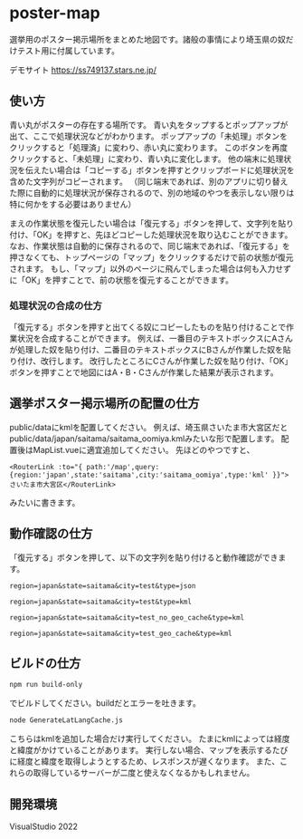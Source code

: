 # poster-map

選挙用のポスター掲示場所をまとめた地図です。諸般の事情により埼玉県の奴だけテスト用に付属しています。

デモサイト
https://ss749137.stars.ne.jp/

## 使い方

青い丸がポスターの存在する場所です。
青い丸をタップするとポップアップが出て、ここで処理状況などがわかります。
ポップアップの「未処理」ボタンをクリックすると「処理済」に変わり、赤い丸に変わります。
このボタンを再度クリックすると、「未処理」に変わり、青い丸に変化します。
他の端末に処理状況を伝えたい場合は「コピーする」ボタンを押すとクリップボードに処理状況を含めた文字列がコピーされます。
（同じ端末であれば、別のアプリに切り替えた際に自動的に処理状況が保存されるので、別の地域のやつを表示しない限りは特に何かをする必要はありません）

まえの作業状態を復元したい場合は「復元する」ボタンを押して、文字列を貼り付け、「OK」を押すと、先ほどコピーした処理状況を取り込むことができます。
なお、作業状態は自動的に保存されるので、同じ端末であれば、「復元する」を押さなくても、トップページの「マップ」をクリックするだけで前の状態が復元されます。
もし、「マップ」以外のページに飛んでしまった場合は何も入力せずに「OK」を押すことで、前の状態を復元することができます。

### 処理状況の合成の仕方

「復元する」ボタンを押すと出てくる奴にコピーしたものを貼り付けることで作業状況を合成することができます。
例えば、一番目のテキストボックスにAさんが処理した奴を貼り付け、二番目のテキストボックスにBさんが作業した奴を貼り付け、改行します。
改行したところにCさんが作業した奴を貼り付け、「OK」ボタンを押すことで地図にはA・B・Cさんが作業した結果が表示されます。

## 選挙ポスター掲示場所の配置の仕方

public/dataにkmlを配置してください。
例えば、埼玉県さいたま市大宮区だとpublic/data/japan/saitama/saitama_oomiya.kmlみたいな形で配置します。
配置後はMapList.vueに適宜追加してください。
先ほどのやつですと、

```
<RouterLink :to="{ path:'/map',query:{region:'japan',state:'saitama',city:'saitama_oomiya',type:'kml' }}">さいたま市大宮区</RouterLink>
```

みたいに書きます。

## 動作確認の仕方

「復元する」ボタンを押して、以下の文字列を貼り付けると動作確認ができます。

```
region=japan&state=saitama&city=test&type=json
```

```
region=japan&state=saitama&city=test&type=kml
```

```
region=japan&state=saitama&city=test_no_geo_cache&type=kml
```

```
region=japan&state=saitama&city=test_geo_cache&type=kml
```

## ビルドの仕方

```sh
npm run build-only
```

でビルドしてください。buildだとエラーを吐きます。

```sh
node GenerateLatLangCache.js
```

こちらはkmlを追加した場合だけ実行してください。
たまにkmlによっては経度と緯度がかけていることがあります。
実行しない場合、マップを表示するたびに経度と緯度を取得しようとするため、レスポンスが遅くなります。
また、これらの取得しているサーバーが二度と使えなくなるかもしれません。

## 開発環境

VisualStudio 2022
